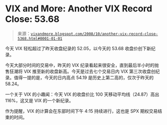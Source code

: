 <!--yml

类别：未分类

日期：2024-05-18 18:23:13

-->

# VIX and More: Another VIX Record Close: 53.68

> 来源：[`vixandmore.blogspot.com/2008/10/another-vix-record-close-5368.html#0001-01-01`](http://vixandmore.blogspot.com/2008/10/another-vix-record-close-5368.html#0001-01-01)

今天 VIX 轻松超过了昨天收盘纪录的 52.05，以今天的 53.68 收盘价创下新纪录。

今天大部分时间的交易中，昨天的 VIX 纪录看起来很安全，直到最后半小时的抛售狂潮将 VIX 推至新的收盘新高。今天是过去七个交易日内 VIX 第三次收盘创纪录。值得一提的是，今天的日内高点 54.19 是历史上第二高的，仅次于昨天的 58.24。

一个关于 VIX 的小趣闻：今天 VIX 的收盘价比 100 天移动平均线（24.87）高出 116%，这又是 VIX 的一个新纪录。

作为提醒，VIX 的计算会在东部时间下午 4:15 持续进行，这也是 SPX 期权交易结束的时间。
